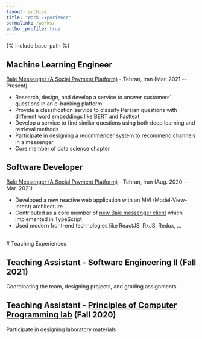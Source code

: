 ```yaml
---
layout: archive
title: "Work Experience"
permalink: /works/
author_profile: true
---
```


{% include base_path %}

## Machine Learning Engineer

[Bale Messenger (A Social Payment Platform)](https://bale.ai/) - Tehran, Iran (Mar. 2021 -- Present)

- Research, design, and develop a service to answer customers' questions in an e-banking platform
- Provide a classification service to classify Persian questions with different word embeddings like BERT and Fasttext
- Develop a service to find similar questions using both deep learning and retrieval methods
- Participate in designing a recommender system to recommend channels in a messenger
- Core member of data science chapter

## Software Developer

[Bale Messenger (A Social Payment Platform)](https://bale.ai/) - Tehran, Iran (Aug. 2020 -- Mar. 2021)

- Developed a new reactive web application with an MVI (Model-View-Intent) architecture
- Contributed as a core member of [new Bale messenger client](https://web.bale.ai/) which implemented in TypeScript
- Used modern front-end technologies like ReactJS, RxJS, Redux, ...

<br>
# Teaching Experiences

## Teaching Assistant - Software Engineering II (Fall 2021)
Coordinating the team, designing projects, and grading assignments

## Teaching Assistant - [Principles of Computer Programming lab](https://github.com/aut-ce/CE102-C-Lab) (Fall 2020)
Participate in designing laboratory materials
